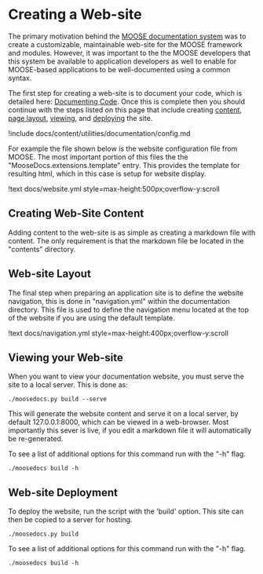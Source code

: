 # Creating a Web-site

The primary motivation behind the [MOOSE documentation system](utilities/documentation/index.md) was
to create a customizable, maintainable web-site for the MOOSE framework and modules. However, it was
important to the the MOOSE developers that this system be available to application developers as
well to enable for MOOSE-based applications to be well-documented using a common syntax.

The first step for creating a web-site is to document your code, which is detailed here:
[Documenting Code](documentation/code.md). Once this is complete then you should continue with the
steps listed on this page that include creating [content](#creating-web-site-content), [page
layout](#web-site-layout), [viewing](#viewing-your-web-site), and [deploying](#web-site-deployment)
the site.

!include docs/content/utilities/documentation/config.md

For example the file shown below is the website configuration file from MOOSE. The most important
portion of this files the the "MooseDocs.extensions.template" entry. This provides the template for
resulting html, which in this case is setup for website display.

!text docs/website.yml style=max-height:500px;overflow-y:scroll

## Creating Web-Site Content
Adding content to the web-site is as simple as creating a markdown file with content. The only requirement is
that the markdown file be located in the "contents" directory.

## Web-site Layout
The final step when preparing an application site is to define the website navigation, this is done in "navigation.yml" within
the documentation directory. This file is used to define the navigation menu located at the top of the website if you are using the default
template.

!text docs/navigation.yml style=max-height:400px;overflow-y:scroll

## Viewing your Web-site
When you want to view your documentation website, you must serve the site to a local server. This is done as:
```text
./moosedocs.py build --serve
```

This will generate the website content and serve it on a local server, by default 127.0.0.1:8000, which can be
viewed in a web-browser. Most importantly this sever is live, if you edit a markdown file it will automatically be
re-generated.

To see a list of additional options for this command run with the "-h" flag.
```text
./moosedocs build -h
```

## Web-site Deployment
To deploy the website, run the script with the 'build' option. This site can then be copied to a server for
hosting.

```text
./moosedocs.py build
```

To see a list of additional options for this command run with the "-h" flag.
```text
./moosedocs build -h
```
